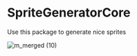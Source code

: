 # SpriteGeneratorCore

Use this package to generate nice sprites

![m_merged (10)](https://user-images.githubusercontent.com/54911315/155482246-814d0dd6-c0a8-490b-9d31-7bc6c33aef3c.png)
